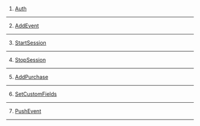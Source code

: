 1) [Auth](https://bitbucket.org/autopushteam/backend/wiki/Packages/Auth)

------------------------------------------------------------------------------------------------------

2) [AddEvent](https://bitbucket.org/autopushteam/backend/wiki/Packages/AddEvent)

------------------------------------------------------------------------------------------------------

3) [StartSession](https://bitbucket.org/autopushteam/backend/wiki/Packages/StartSession)

------------------------------------------------------------------------------------------------------

4) [StopSession](https://bitbucket.org/autopushteam/backend/wiki/Packages/StopSession)

------------------------------------------------------------------------------------------------------

5) [AddPurchase](https://bitbucket.org/autopushteam/backend/wiki/Packages/AddPurchase)

------------------------------------------------------------------------------------------------------

6) [SetCustomFields](https://bitbucket.org/autopushteam/backend/wiki/Packages/SetCustomFields)

------------------------------------------------------------------------------------------------------

7) [PushEvent](https://bitbucket.org/autopushteam/backend/wiki/Packages/PushEvent)

------------------------------------------------------------------------------------------------------
